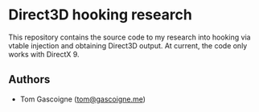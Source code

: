Direct3D hooking research
=========================
This repository contains the source code to my research into hooking via vtable injection and obtaining Direct3D output.
At current, the code only works with DirectX 9.

Authors
-------
+ Tom Gascoigne (<tom@gascoigne.me>)
